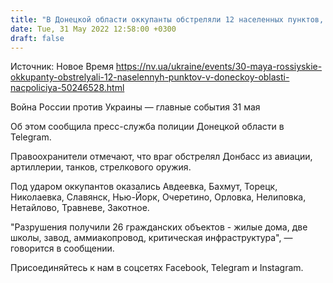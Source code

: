 ```yaml
---
title: "В Донецкой области оккупанты обстреляли 12 населенных пунктов, есть погибшие и пострадавшие"
date: Tue, 31 May 2022 12:58:00 +0300
draft: false
---
```

Источник: Новое Время https://nv.ua/ukraine/events/30-maya-rossiyskie-okkupanty-obstrelyali-12-naselennyh-punktov-v-doneckoy-oblasti-nacpoliciya-50246528.html


Война России против Украины — главные события 31 мая

Об этом сообщила пресс-служба полиции Донецкой области в Telegram.

Правоохранители отмечают, что враг обстрелял Донбасс из авиации, артиллерии, танков, стрелкового оружия.

Под ударом оккупантов оказались Авдеевка, Бахмут, Торецк, Николаевка, Славянск, Нью-Йорк, Очеретино, Орловка, Нелиповка, Нетайлово, Травневе, Закотное.

"Разрушения получили 26 гражданских объектов - жилые дома, две школы, завод, аммиакопровод, критическая инфраструктура", — говорится в сообщении.

Присоединяйтесь к нам в соцсетях Facebook, Telegram и Instagram.
